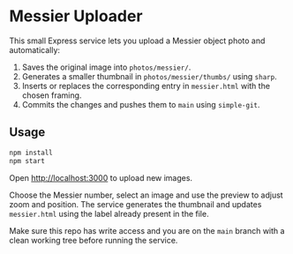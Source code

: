 # Messier Uploader

This small Express service lets you upload a Messier object photo and automatically:

1. Saves the original image into `photos/messier/`.
2. Generates a smaller thumbnail in `photos/messier/thumbs/` using `sharp`.
3. Inserts or replaces the corresponding entry in `messier.html` with the chosen framing.
4. Commits the changes and pushes them to `main` using `simple-git`.

## Usage

```bash
npm install
npm start
```

Open [http://localhost:3000](http://localhost:3000) to upload new images.

Choose the Messier number, select an image and use the preview to adjust zoom and position. The service generates the thumbnail and updates `messier.html` using the label already present in the file.

Make sure this repo has write access and you are on the `main` branch with a clean working tree before running the service.